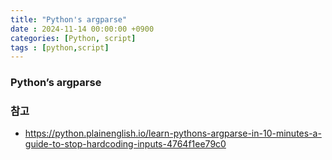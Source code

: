 ```yaml
---
title: "Python's argparse"
date : 2024-11-14 00:00:00 +0900
categories: [Python, script]
tags : [python,script]
---
```



### **Python’s argparse**

### **참고**

- <https://python.plainenglish.io/learn-pythons-argparse-in-10-minutes-a-guide-to-stop-hardcoding-inputs-4764f1ee79c0>

